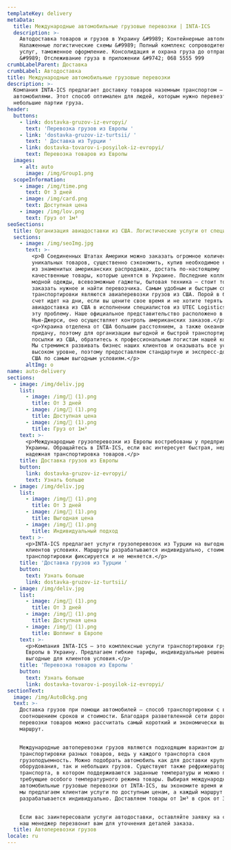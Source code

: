 ```yaml
---
templateKey: delivery
metaData:
  title: Международные автомобильные грузовые перевозки | INTA-ICS
  description: >-
    Автодоставка товаров и грузов в Украину &#9989; Контейнерные автоперевозки.
    Налаженные логистические схемы &#9989; Полный комплекс сопроводительных
    услуг, таможенное оформление. Консолидация и охрана груза до отправки
    &#9989; Отслеживание груза в приложении &#9742; 068 5555 999
crumbLabelParent: Доставка
crumbLabel: Автодоставка
title: Международные автомобильные грузовые перевозки
description: >-
  Компания INTA-ICS предлагает доставку товаров наземным транспортом —
  автомобилями. Этот способ оптимален для людей, которым нужно перевезти
  небольшие партии груза.
header:
  buttons:
    - link: dostavka-gruzov-iz-evropyi/
      text: 'Перевозка грузов из Европы '
    - link: 'dostavka-gruzov-iz-turtsii/ '
      text: ' Доставка из Турции '
    - link: dostavka-tovarov-i-posyilok-iz-evropyi/
      text: Перевозка товаров из Европы
  images:
    - alt: auto
      image: /img/Group1.png
  scopeInformation:
    - image: /img/time.png
      text: От 3 дней
    - image: /img/card.png
      text: Доступная цена
    - image: /img/lov.png
      text: Груз от 1м³
seoSections:
  title: Организация авиадоставки из США. Логистические услуги от специалистов
  sections:
    - image: /img/seoImg.jpg
      text: >-
        <p>В Соединенных Штатах Америки можно заказать огромное количество
        уникальных товаров, существенно сэкономить, купив необходимое на одной
        из знаменитых американских распродажах, достать по-настоящему
        качественные товары, которые ценятся в Украине. Последние коллекции
        модной одежды, всевозможные гаджеты, бытовая техника — стоит только
        заказать нужное и найти перевозчика. Самым удобным и быстрым способом
        транспортировки являются авиаперевозки грузов из США. Порой в бизнесе
        счет идет на дни, если вы цените свое время и не хотите терять момент,
        авиадоставка из США в исполнении специалистов из UTEC Logistics решит
        эту проблему. Наше официальное представительство расположено в
        Нью-Джерси, оно осуществляет контроль американских заказов.</p>
        <p>Украина отделена от США большим расстоянием, а также океаном в
        придачу, поэтому для организации выгодной и быстрой транспортировки
        посылки из США, обратитесь к профессиональным логистам нашей компании.
        Мы стремимся развивать бизнес наших клиентов и оказывать все услуги на
        высоком уровне, поэтому предоставляем стандартную и экспресс-доставку из
        США по самым выгодным условиям.</p>
      altImg: о
name: auto-delivery
sections:
  - image: /img/deliv.jpg
    list:
      - image: /img/ (1).png
        title: От 3 дней
      - image: /img/ (1).png
        title: Доступная цена
      - image: /img/ (1).png
        title: Груз от 1м³
    text: >-
      <p>Международные грузоперевозки из Европы востребованы у предпринимателей
      Украины. Обращайтесь в INTA-ICS, если вас интересует быстрая, недорогая и
      надежная транспортировка товаров.</p>
    title: Доставка грузов из Европы
    button:
      link: dostavka-gruzov-iz-evropyi/
      text: Узнать больше
  - image: /img/deliv.jpg
    list:
      - image: /img/ (1).png
        title: От 3 дней
      - image: /img/ (1).png
        title: Выгодная цена
      - image: /img/ (1).png
        title: Индивидуальный подход
    text: >-
      <p>INTA-ICS предлагает услуги грузоперевозок из Турции на выгодных для
      клиентов условиях. Маршруты разрабатываются индивидуально, стоимость
      транспортировки фиксируется и не меняется.</p>
    title: 'Доставка грузов из Турции '
    button:
      text: Узнать больше
      link: dostavka-gruzov-iz-turtsii/
  - image: /img/deliv.jpg
    list:
      - image: /img/ (1).png
        title: От 3 дней
      - image: /img/ (1).png
        title: Доступная цена
      - image: /img/ (1).png
        title: Шоппинг в Европе
    text: >-
      <p>Компания INTA-ICS — это комплексные услуги транспортировки грузов из
      Европы в Украину. Предлагаем гибкие тарифы, индивидуальные решения и
      выгодные для клиентов условия.</p>
    title: 'Перевозка товаров из Европы '
    button:
      text: Узнать больше
      link: dostavka-tovarov-i-posyilok-iz-evropyi/
sectionText:
  image: /img/AutoBckg.png
  text: >-
    Доставка грузов при помощи автомобилей — способ транспортировки с выгодным
    соотношением сроков и стоимости. Благодаря разветвленной сети дорог, для
    перевозки товаров можно рассчитать самый короткий и экономически выгодный
    маршрут.


    Международные автоперевозки грузов являются подходящим вариантом для
    транспортировки разных товаров, ведь у каждого транспорта своя
    грузоподъемность. Можно подобрать автомобиль как для доставки крупного
    оборудования, так и небольших грузов. Существуют также рефрижераторы — вид
    транспорта, в котором поддерживаются заданные температуры и можно перевозить
    требующие особого температурного режима товары. Выбирая международные
    автомобильные грузовые перевозки от INTA-ICS, вы экономите время и деньги:
    мы предлагаем клиентам услуги по доступным ценам, а каждый маршрут
    разрабатывается индивидуально. Доставляем товары от 1м³ в срок от 3 суток.


    Если вас заинтересовали услуги автодоставки, оставляйте заявку на сайте, и
    наш менеджер перезвонит вам для уточнения деталей заказа.
  title: Автоперевозки грузов
locale: ru
---
```


